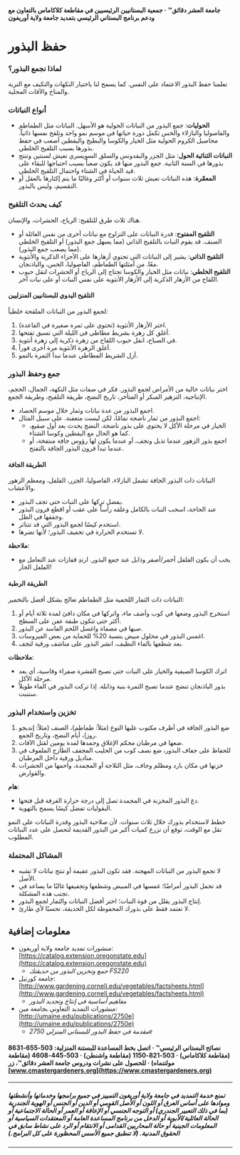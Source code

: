 #### جامعة العشر دقائق™ · جمعية البستانيين الرئيسيين في مقاطعة كلاكاماس بالتعاون مع ودعم برنامج البستاني الرئيسي بتمديد جامعة ولاية أوريغون

# حفظ البذور

### لماذا نجمع البذور؟
تعلمنا حفظ البذور الاعتماد على النفس. كما يسمح لنا باختيار النكهات والتكيف مع التربة والمناخ والآفات المحلية.

### أنواع النباتات

- **الحوليات**: جمع البذور من النباتات الحولية هو الأسهل. النباتات مثل الطماطم والفاصوليا والبازلاء والخس تكمل دورة حياتها في موسم نمو واحد وتلقح نفسها ذاتياً. محاصيل الكروم الحولية مثل الخيار والكوسا والبطيخ واليقطين أصعب في حفظ بذورها بسبب التلقيح الخلطي.
- **النباتات الثنائية الحول**: مثل الجزر والبقدونس والسلق السويسري تعيش لسنتين وتنتج بذورها في السنة الثانية. جمع البذور منها قد يكون صعباً بسبب احتياجها للبقاء على قيد الحياة في الشتاء واحتمال التلقيح الخلطي.
- **المعمّرة**: هذه النباتات تعيش ثلاث سنوات أو أكثر وغالبًا ما يتم إكثارها بالعقل أو التقسيم، وليس بالبذور.

### كيف يحدث التلقيح

هناك ثلاث طرق للتلقيح: الرياح، الحشرات، والإنسان.

- **التلقيح المفتوح**: قدرة النباتات على التزاوج مع نباتات أخرى من نفس العائلة أو الصنف. قد يقوم النبات بالتلقيح الذاتي (مما يسهل جمع البذور) أو التلقيح الخلطي (مما يصعب جمع البذور).
- **التلقيح الذاتي**: يشير إلى النباتات التي تحتوي أزهارها على الأجزاء الذكرية والأنثوية معًا. من أمثلتها الطماطم، الفاصوليا، الخس، والباذنجان.
- **التلقيح الخلطي**: نباتات مثل الخيار والكوسا تحتاج إلى الرياح أو الحشرات لنقل حبوب اللقاح من الأزهار الذكرية إلى الأزهار الأنثوية على نفس النبات أو على نبات آخر.

#### التلقيح اليدوي للبستانيين المنزليين

لجمع البذور من النباتات الملقحة خلطياً:

1. اختر الأزهار الأنثوية (تحتوي على ثمرة صغيرة في القاعدة).
2. أغلق كل زهرة بشريط مطاطي في الليلة التي تسبق تفتحها.
3. في الصباح، انقل حبوب اللقاح من زهرة ذكرية إلى زهرة أنثوية.
4. أغلق الزهرة الأنثوية مرة أخرى فوراً.
5. أزل الشريط المطاطي عندما تبدأ الثمرة بالنمو.

### جمع وحفظ البذور

اختر نباتات خالية من الأمراض لجمع البذور. فكر في صفات مثل النكهة، الجمال، الحجم، الإنتاجية، التزهير المبكر أو المتأخر، تاريخ النضج، طريقة التلقيح، وطريقة الجمع.

- اجمع البذور من عدة نباتات وثمار خلال موسم الحصاد.
- اجمع البذور من ثمار ناضجة تمامًا، لكن ليست متعفنة. على سبيل المثال:
  - الخيار في مرحلة الأكل لا يحتوي على بذور ناضجة. النضج يحدث بعد أول صقيع، كما هو الحال مع اليقطين وكوسا الشتاء.
  - اجمع بذور الزهور عندما تذبل وتجف، أو عندما يكون لها رؤوس جافة منتفخة، أو عندما تبدأ قرون البذور الجافة بالتفتح.

#### الطريقة الجافة

النباتات ذات البذور الجافة تشمل البازلاء، الفاصوليا، الجزر، الفلفل، ومعظم الزهور والأعشاب.

- يفضل تركها على النبات حتى تجف البذور.
- عند الحاجة، اسحب النبات بالكامل وعلقه رأساً على عقب أو اقطع قرون البذور وجففها في الظل.
- استخدم كيسًا لجمع البذور التي قد تتناثر.
- لا تستخدم الحرارة في تجفيف البذور؛ لأنها تضرها.

**ملاحظة**:  
- يجب أن يكون الفلفل أحمر/أصفر وذابل عند جمع البذور. ارتدِ قفازات عند التعامل مع الفلفل الحار!

#### الطريقة الرطبة

النباتات ذات الثمار اللحمية مثل الطماطم تعالج بشكل أفضل بالتخمير:

1. استخرج البذور وضعها في كوب وأضف ماء، واتركها في مكان دافئ لمدة ثلاثة أيام أو أكثر حتى تتكون طبقة عفن على السطح.
2. صبها في مصفاة واغسل اللحم الفاسد عن البذور.
3. اغمس البذور في محلول مبيض بنسبة 20% للحماية من بعض الفيروسات.
4. بعد شطفها بالماء النظيف، انشر البذور على مناشف ورقية لتجف.

**ملاحظات**:  
- اترك الكوسا الصيفية والخيار على النبات حتى تصبح القشرة صفراء وقاسية، أي بعد مرحلة الأكل.
- بذور الباذنجان تنضج عندما تصبح الثمرة بنية وذابلة. إذا تركت البذور في الماء طويلاً ستنبت.

### تخزين واستخدام البذور

1. ضع البذور الجافة في أظرف مكتوب عليها النوع (مثلاً: طماطم)، الصنف (مثلاً: إنديجو روز)، أيام النضج، وتاريخ الجمع.
2. ضعها في مرطبان محكم الإغلاق وجمدها لمدة يومين لقتل الآفات.
3. للحفاظ على جفاف البذور، ضع نصف كوب من الحليب المجفف الطازج الملفوف في مناديل ورقية داخل المرطبان.
4. خزنها في مكان بارد ومظلم وجاف، مثل الثلاجة أو المجمدة، واحمها من الحشرات والقوارض.

**هام**:  
- دع البذور المخزنة في المجمدة تصل إلى درجة حرارة الغرفة قبل فتحها.
- البقوليات تفضل كيسًا يسمح بالتهوية.

خطط لاستخدام بذورك خلال ثلاث سنوات. لأن صلاحية البذور وقدرة النباتات على النمو تقل مع الوقت، توقع أن تزرع كميات أكبر من البذور القديمة لتحصل على عدد النباتات المطلوب.

### المشاكل المحتملة

- لا تجمع البذور من النباتات المهجنة. فقد تكون البذور عقيمة أو تنتج نباتات لا تشبه الأصل.
- قد تحمل البذور أمراضًا؛ غمسها في المبيض وشطفها وتجفيفها غالبًا ما يساعد في تجنب هذه المشكلة.
- إنتاج البذور يقلل من قوة النبات؛ اختر أفضل النباتات والثمار لجمع البذور.
- لا تعتمد فقط على بذورك المحفوظة لكل الحديقة، تحسبًا لأي طارئ.

## معلومات إضافية

- منشورات تمديد جامعة ولاية أوريغون: [https://catalog.extension.oregonstate.edu](https://catalog.extension.oregonstate.edu)  
  - *جمع وتخزين البذور من حديقتك FS220*
- جامعة كورنيل: [http://www.gardening.cornell.edu/vegetables/factsheets.html](http://www.gardening.cornell.edu/vegetables/factsheets.html)  
  - *مفاهيم أساسية في إنتاج وتجديد البذور*
- منشورات التمديد التعاوني بجامعة مين: [http://umaine.edu/publications/2750e](http://umaine.edu/publications/2750e)  
  - *مقدمة في حفظ البذور للبستاني المنزلي 2750e*

#### نصائح البستاني الرئيسي™ · اتصل بخط المساعدة للبستنة المنزلية: 503-655-8631 (مقاطعة كلاكاماس) · 503-821-1150 (مقاطعة واشنطن) · 503-445-4608 (مقاطعة مولتنماه) · للحصول على نشرات ودروس جامعة العشر دقائق™، زر [www.cmastergardeners.org](https://www.cmastergardeners.org)

---

##### تمنع خدمة التمديد في جامعة ولاية أوريغون التمييز في جميع برامجها وخدماتها وأنشطتها وموادها على أساس العرق أو اللون أو الأصل القومي أو الدين أو الجنس أو الهوية الجندرية (بما في ذلك التعبير الجندري) أو التوجه الجنسي أو الإعاقة أو العمر أو الحالة الاجتماعية أو الحالة العائلية/الأبوية أو الدخل من برنامج المساعدة العامة أو المعتقدات السياسية أو المعلومات الجينية أو حالة المحاربين القدامى أو الانتقام أو الرد على نشاط سابق في الحقوق المدنية. (لا تنطبق جميع الأسس المحظورة على كل البرامج.)
---